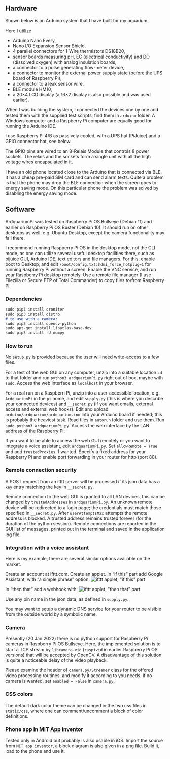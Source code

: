 ## Hardware

Shown below is an Arduino system that I have built for my aquarium. 

Here I utilize
- Arduino Nano Every,
- Nano I/O Expansion Sensor Shield,
- 4 parallel connectors for 1-Wire thermistors DS18B20,
- sensor boards measuring pH, EC (electrical conductivity) and DO (dissolved
  oxygen) with analog insulation boards,
- a connector to a pulse generating flow-meter device,
- a connector to monitor the external power supply state (before the UPS board
  of Raspberry Pi),
- a connector to a leak sensor wire,
- BLE module HM10,
- a 20×4 LCD display (a 16×2 display is also possible and was used earlier).

When I was building the system, I connected the devices one by one and tested
them with the supplied test scripts, find them in `arduino` folder. A Windows
computer and a Raspberry Pi computer are equally good for running the Arduino
IDE.

I use Raspberry Pi 4/B as passively cooled, with a UPS hat (PiJuice) and a GPIO
connector hat, see below.

The GPIO pins are wired to an 8-Relais Module that controls 8 power sockets.
The relais and the sockets form a single unit with all the high voltage wires
encapsulated in it.

I have an old phone located close to the Arduino that is connected via BLE. It
has a cheap pre-paid SIM card and can send alarm texts. Quite a problem is that
the phone may drop the BLE connection when the screen goes to energy saving
mode. On this particular phone the problem was solved by disabling the energy
saving mode.

## Software

ArdquariumPi was tested on Raspberry Pi OS Bullseye (Debian 11) and earlier on
Raspberry Pi OS Buster (Debian 10). It should run on other desktops as well,
e.g. Ubuntu Desktop, except the camera functionality may fail there.

I recommend running Raspberry Pi OS in the desktop mode, not the CLI mode, as
one can utilize several useful desktop facilities there, such as pijuice GUI,
Arduino IDE, text editors and file managers. For this, enable boot to Desktop,
and edit `/boot/config.txt`: `hdmi_force_hotplug=1` for running Raspberry Pi
without a screen. Enable the VNC service, and run your Raspberry Pi desktop
remotely. Use a remote file manager (I use Filezilla or Secure FTP of Total
Commander) to copy files to/from Raspberry Pi.

### Dependencies

```markdown
sudo pip3 install croniter
sudo pip3 install distro
# to use with a camera:
sudo pip3 install opencv-python
sudo apt-get install libatlas-base-dev
sudo pip3 install -U numpy
```

### How to run

No `setup.py` is provided because the user will need write-access to a few
files.

For a test of the web GUI on any computer, unzip into a suitable location `cd`
to that folder and run `python3 ardquariumPi.py` right out of box, maybe with
`sudo`. Access the web interface as `localhost` in your browser.

For a real run on a Raspberri Pi, unzip into a user-accessible location, e.g.
`ArdquariumPi` in the `pi` home, and edit `supply.py` (this is where you
describe your connected devices) and `__secret.py` (if you want emails,
external access and external web hooks). Edit and upload
`arduino/ardquarium/ardquarium.ino` into your Arduino board if needed; this is
probably the heaviest task. Read files in `autorun` folder and use them. Run
`sudo python3 ardquariumPi.py`. Access the web interface by the LAN address of
the Raspberry Pi.

If you want to be able to access the web GUI remotely or you want to integrate
a voice assistant, edit `ardquariumPi.py`. Set `allowRemote = True` and add
`trustedProxies` if wanted. Specify a fixed address for your Raspberry Pi and
enable port forwarding in your router for http (port 80).

### Remote connection security

A POST request from an ifttt server will be processed if its json data has a
`key` entry matching the key in `__secret.py`.

Remote connection to the web GUI is granted to all LAN devices, this can be
changed by `trustedAddresses` in `ardquariumPi.py`. An unknown remote device
will be redirected to a login page; the credentials must match those specified
in `__secret.py`. After `userAttemptsMax` attempts the remote address is
blocked. A trusted address remains trusted forever (for the duration of the
python session). Remote connections are reported in the GUI list of messages,
printed out in the terminal and saved in the application log file.

### Integration with a voice assistant

Here is my example, there are several similar options available on the market.

Create an account at ifttt.com. Create an applet. In “if this” part add Google
Assistant, with “a simple phrase” option:
![ifttt applet, "if this" part](docs/_images/ifttt1.png)

In “then that” add a webhook with:
![ifttt applet, "then that" part](docs/_images/ifttt2.png)

Use any pin name in the json data, as defined in `supply.py`.

You may want to setup a dynamic DNS service for your router to be visible from
the outside world by a symbolic name.

### Camera

Presently (20 Jan 2022) there is no python support for Raspberry Pi cameras in
Raspberry Pi OS Bullseye. Here, the implemented solution is to start a TCP
stream by `libcamera-vid` (`raspivid` in earlier Raspberry Pi OS versions) that
will be accepted by OpenCV. A disadvantage of this solution is quite a
noticeable delay of the video playback.

Please examine the header of `camera.py/Streamer` class for the offered video
processing routines, and modify it according to you needs. If no camera is
wanted, set `enabled = False` in `camera.py`.

### CSS colors

The default dark color theme can be changed in the two css files in
`static/css`, where one can comment/uncomment a block of color definitions.

### Phone app in MIT App Inventor

Tested only in Android but probably is also usable in iOS. Import the source
from `MIT app inventor`, a block diagram is also given in a png file. Build it,
load to the phone and use it.
